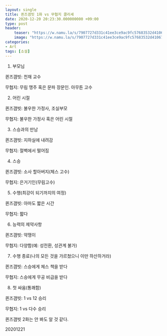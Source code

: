 ```yaml
---
layout: single
title: 퀸즈갬빗 1화 vs 무협지 클리셰
date: 2020-12-20 20:23:30.000000000 +09:00
type: post
header:
    teaser: "https://w.namu.la/s/7907727d331c41ee3ce9ac9fc57683532d4106751259d1dfee7de17b39b142db42dbd49617ec38e84921ef1fb813f900b72acacdc613c046635e34e4654e8264520de95b467e4d421777c96285e44e898c7ae5b840a49c129a2343a11dd575ea864be6c4c98c47055240c33852dfd1eb"
    image: "https://w.namu.la/s/7907727d331c41ee3ce9ac9fc57683532d4106751259d1dfee7de17b39b142db42dbd49617ec38e84921ef1fb813f900b72acacdc613c046635e34e4654e8264520de95b467e4d421777c96285e44e898c7ae5b840a49c129a2343a11dd575ea864be6c4c98c47055240c33852dfd1eb"
categories:
- Art
tags: [소설]
---
```


1. 부모님

퀸즈갬빗: 천재 교수

무협지: 무림 맹주 혹은 문파 장문인. 아무튼 고수



2. 어린 시절

퀸즈갬빗: 불우한 가정사, 조실부모

무협지: 불우한 가정사 혹은 어린 시절


3. 스승과의 만남

퀸즈갬빗: 지하실에 내려감

무협지: 절벽에서 떨어짐



4. 스승

퀸즈갬빗: 소사 할아버지(체스 고수)

무협지: 은거기인(무림고수)



5. 수행(최강이 되기까지의 여정)

퀸즈갬빗: 아마도 짧은 시간

무협지: 짧다



6. 능력의 제약사항

퀸즈갬빗: 약쟁이

무협지: 다양함(예: 성전환, 성관계 불가)



7. 수행 종료(나의 모든 것을 가르쳤으니 이만 하산하거라)

퀸즈갬빗: 스승에게 체스 책을 받다

무협지: 스승에게 무공 비급을 받다



8. 첫 싸움(통쾌함)

퀸즈갬빗: 1 vs 12 승리

무협지: 1 vs 다수 승리



퀸즈갬빗 2화는 안 봐도 알 것 같다.

20201221
